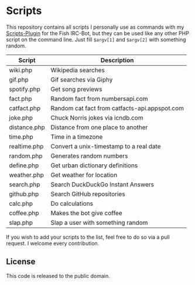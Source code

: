 # Scripts

This repository contains all scripts I personally use as commands with my [Scripts-Plugin](https://github.com/nkreer/Fish-Scripts) for the Fish IRC-Bot, but they can be used like any other PHP script on the command line. Just fill `$argv[1]` and `$argv[2]` with something random.

| Script 				| Description			|
|-------------------|-------------------|
| wiki.php			| Wikipedia searches|
| gif.php				| Gif searches via Giphy |
| spotify.php			| Get song previews |
| fact.php			| Random fact from numbersapi.com |
| catfact.php			| Random cat fact from catfacts-api.appspot.com |
| joke.php			| Chuck Norris jokes via icndb.com |
| distance.php      | Distance from one place to another |
| time.php			| Time in a timezone |
| realtime.php		| Convert a unix-timestamp to a real date |
| random.php			| Generates random numbers |
| define.php			| Get urban dictionary definitions |
| weather.php			| Get weather for location |
| search.php			| Search DuckDuckGo Instant Answers |
| github.php			| Search GitHub repositories |
| calc.php			| Do calculations
| coffee.php        | Makes the bot give coffee |
| slap.php			| Slap a user with something random |

If you wish to add your scripts to the list, feel free to do so via a pull request. I welcome every contribution.

## License

This code is released to the public domain.